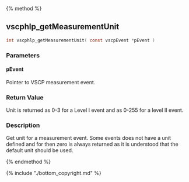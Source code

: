 
{% method %}
## vscphlp_getMeasurementUnit

```c
int vscphlp_getMeasurementUnit( const vscpEvent *pEvent )
```

### Parameters

#### pEvent
Pointer to VSCP measurement event.

### Return Value
Unit is returned as 0-3 for a Level I event and as 0-255 for a level II event. 

### Description
Get unit for a measurement event. Some events does not have a unit defined and for then zero is always returned as it is understood that the default unit should be used. 

{% endmethod %}

{% include "./bottom_copyright.md" %}